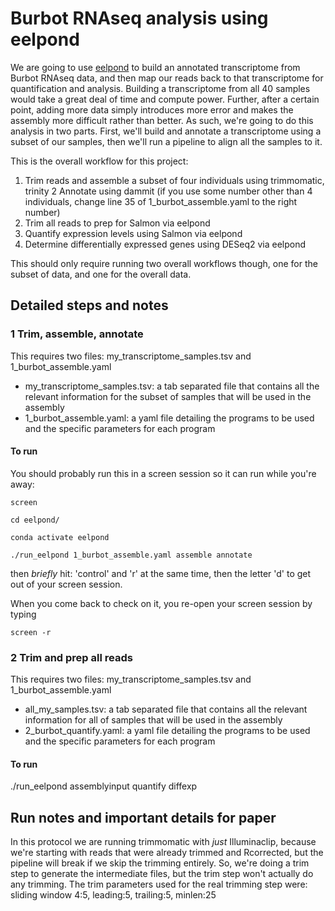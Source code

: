 # Burbot RNAseq analysis using eelpond

We are going to use [eelpond](https://dib-lab.github.io/eelpond/) to build an annotated transcriptome from Burbot RNAseq data, and then map our reads back to that transcriptome for quantification and analysis.
Building a transcriptome from all 40 samples would take a great deal of time and compute power. Further, after a certain point, adding more data simply introduces more error and makes the assembly more difficult rather than better. As such, we're going to do this analysis in two parts. First, we'll build and annotate a transcriptome using a subset of our samples, then we'll run a pipeline to align all the samples to it.

This is the overall workflow for this project:

1. Trim reads and assemble a subset of four individuals using trimmomatic, trinity
2 Annotate using dammit (if you use some number other than 4 individuals, change line 35 of 1_burbot_assemble.yaml to the right number)
3. Trim all reads to prep for Salmon via eelpond
4. Quantify expression levels using Salmon via eelpond
5. Determine differentially expressed genes using DESeq2 via eelpond

This should only require running two overall workflows though, one for the subset of data, and one for the overall data.

## Detailed steps and notes

### 1 Trim, assemble, annotate

This requires two files: my_transcriptome_samples.tsv and 1_burbot_assemble.yaml 
 - my_transcriptome_samples.tsv:  a tab separated file that contains all the relevant information for the subset of samples that will be used in the assembly
 - 1_burbot_assemble.yaml: a yaml file detailing the programs to be used and the specific parameters for each program
 
#### To run

You should probably run this in a screen session so it can run while you're away:

`screen`

`cd eelpond/`

`conda activate eelpond`

`./run_eelpond 1_burbot_assemble.yaml assemble annotate`

then *briefly* hit: 'control' and 'r' at the same time, then the letter 'd' to get out of your screen session.

When you come back to check on it, you re-open your screen session by typing 

`screen -r`

### 2 Trim and prep all reads

This requires two files: my_transcriptome_samples.tsv and 1_burbot_assemble.yaml 
 - all_my_samples.tsv:  a tab separated file that contains all the relevant information for all of samples that will be used in the assembly
 - 2_burbot_quantify.yaml: a yaml file detailing the programs to be used and the specific parameters for each program

#### To run
./run_eelpond assemblyinput quantify diffexp


## Run notes and important details for paper

In this protocol we are running trimmomatic with *just* Illuminaclip, because we're starting with reads that were already trimmed and Rcorrected, but the pipeline will break if we skip the trimming entirely. So, we're doing a trim step to generate the intermediate files, but the trim step won't actually do any trimming. The trim parameters used for the real trimming step were: sliding window 4:5, leading:5, trailing:5, minlen:25
